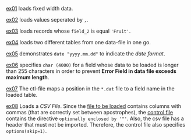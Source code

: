 [ex01](https://github.com/ReneNyffenegger/oracle-patterns/tree/master/SQLLoader/ex_01) loads fixed width data.

[ex02](https://github.com/ReneNyffenegger/oracle-patterns/tree/master/SQLLoader/ex_02) loads values seperated by `,`.

[ex03](https://github.com/ReneNyffenegger/oracle-patterns/tree/master/SQLLoader/ex_03) loads records whose `field_2` is equal `'Fruit'`.

[ex04](https://github.com/ReneNyffenegger/oracle-patterns/tree/master/SQLLoader/ex_04) loads two different tables from one data-file in one go.

[ex05](https://github.com/ReneNyffenegger/oracle-patterns/tree/master/SQLLoader/ex_05) demonstrates `date "yyyy.mm.dd"` to indicate the *date format*.

[ex06](https://github.com/ReneNyffenegger/oracle-patterns/tree/master/SQLLoader/ex_06) specifies `char (4000)` for a field whose data to be loaded is longer than 255 characters in order to prevent **Error Field in data file exceeds maximum length**.

[ex07](https://github.com/ReneNyffenegger/oracle-patterns/tree/master/SQLLoader/ex_07) The ctl-file maps a position in the `*.dat` file to a field name in the loaded table.

[ex08](https://github.com/ReneNyffenegger/oracle-patterns/tree/master/SQLLoader/ex_08) Loads a *CSV File*. Since the [file to be loaded](https://github.com/ReneNyffenegger/oracle-patterns/blob/master/SQLLoader/ex_08/load_8.csv)
contains columns with commas (that are correctly set between apostrophes), the [control file](https://raw.githubusercontent.com/ReneNyffenegger/oracle-patterns/master/SQLLoader/ex_08/load_8.ctl)
contains the directive `optionally enclosed by '"'`. Also, the csv file has a header that must not be imported. Therefore, the control file also specifies `options(skip=1)`.
